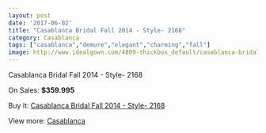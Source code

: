 ```yaml
---
layout: post
date: '2017-06-02'
title: "Casablanca Bridal Fall 2014 - Style- 2168"
category: Casablanca
tags: ["casablanca","demure","elegant","charming","fall"]
image: http://www.idealgown.com/4809-thickbox_default/casablanca-bridal-fall-2014-style-2168.jpg
---
```

Casablanca Bridal Fall 2014 - Style- 2168

On Sales: **$359.995**
<a href="https://www.idealgown.com/en/casablanca/2172-casablanca-bridal-fall-2014-style-2168.html"><amp-img layout="responsive" width="600" height="600" src="//www.idealgown.com/4809-thickbox_default/casablanca-bridal-fall-2014-style-2168.jpg" alt="Casablanca Bridal Fall 2014 - Style- 2168 0" /></a>
<a href="https://www.idealgown.com/en/casablanca/2172-casablanca-bridal-fall-2014-style-2168.html"><amp-img layout="responsive" width="600" height="600" src="//www.idealgown.com/4810-thickbox_default/casablanca-bridal-fall-2014-style-2168.jpg" alt="Casablanca Bridal Fall 2014 - Style- 2168 1" /></a>

Buy it: [Casablanca Bridal Fall 2014 - Style- 2168](https://www.idealgown.com/en/casablanca/2172-casablanca-bridal-fall-2014-style-2168.html "Casablanca Bridal Fall 2014 - Style- 2168")

View more: [Casablanca](https://www.idealgown.com/en/31-casablanca "Casablanca")